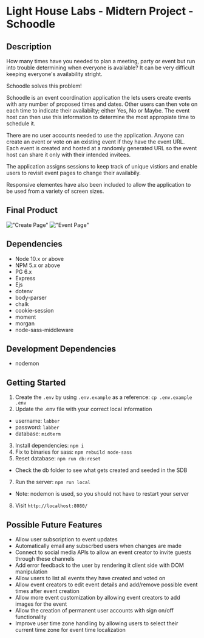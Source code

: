Light House Labs - Midtern Project - Schoodle
=========

## Description

How many times have you needed to plan a meeting, party or event but run into trouble determining when everyone is available? It can be very difficult keeping everyone's availability stright. 

Schoodle solves this problem!

Schoodle is an event coordination application the lets users create events with any number of proposed times and dates. Other users can then vote on each time to indicate their availabilty; either Yes, No or Maybe. The event host can then use this information to determine the most appropiate time to schedule it.

There are no user accounts needed to use the application. Anyone can create an event or vote on an existing event if they have the event URL. Each event is created and hosted at a randomly generated URL so the event host can share it only with their intended invitees. 

The application assigns sessions to keep track of unique vistiors and enable users to revisit event pages to change their availabily.

Responsive elementes have also been included to allow the application to be used from a variety of screen sizes. 

## Final Product

!["Create Page"](https://raw.githubusercontent.com/jeff-sexton/scoodle/master/docs/Schoodle_Create_Page.png)
!["Event Page"](https://raw.githubusercontent.com/jeff-sexton/scoodle/master/docs/Schoodle_Event_Page.png)

## Dependencies

- Node 10.x or above
- NPM 5.x or above
- PG 6.x
- Express
- Ejs
- dotenv
- body-parser
- chalk
- cookie-session
- moment
- morgan
- node-sass-middleware

## Development Dependencies

- nodemon

## Getting Started

1. Create the `.env` by using `.env.example` as a reference: `cp .env.example .env`
2. Update the .env file with your correct local information 
  - username: `labber` 
  - password: `labber` 
  - database: `midterm`
3. Install dependencies: `npm i`
4. Fix to binaries for sass: `npm rebuild node-sass`
5. Reset database: `npm run db:reset`
  - Check the db folder to see what gets created and seeded in the SDB
7. Run the server: `npm run local`
  - Note: nodemon is used, so you should not have to restart your server
8. Visit `http://localhost:8080/`

## Possible Future Features

- Allow user subscription to event updates
- Automatically email any subscrbed users when changes are made
- Connect to social media APIs to allow an event creator to invite guests through these channels
- Add error feedback to the user by rendering it client side with DOM manipulation
- Allow users to list all events they have created and voted on
- Allow event creators to edit event details and add/remove possible event times after event creation
- Allow more event customization by allowing event creators to add images for the event
- Allow the creation of permanent user accounts with sign on/off functionality
- Improve user time zone handling by allowing users to select their current time zone for event time localization




